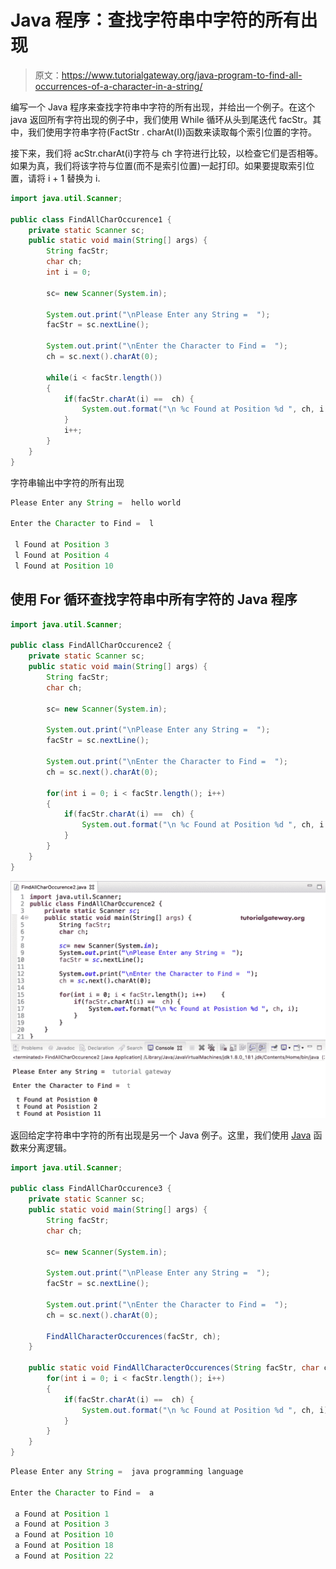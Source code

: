 # Java 程序：查找字符串中字符的所有出现

> 原文：<https://www.tutorialgateway.org/java-program-to-find-all-occurrences-of-a-character-in-a-string/>

编写一个 Java 程序来查找字符串中字符的所有出现，并给出一个例子。在这个 java 返回所有字符出现的例子中，我们使用 While 循环从头到尾迭代 facStr。其中，我们使用字符串字符(FactStr . charAt(I))函数来读取每个索引位置的字符。

接下来，我们将 acStr.charAt(i)字符与 ch 字符进行比较，以检查它们是否相等。如果为真，我们将该字符与位置(而不是索引位置)一起打印。如果要提取索引位置，请将 i + 1 替换为 i.

```java
import java.util.Scanner;

public class FindAllCharOccurence1 {
	private static Scanner sc;
	public static void main(String[] args) {
		String facStr;
		char ch;
		int i = 0;

		sc= new Scanner(System.in);

		System.out.print("\nPlease Enter any String =  ");
		facStr = sc.nextLine();

		System.out.print("\nEnter the Character to Find =  ");
		ch = sc.next().charAt(0);

		while(i < facStr.length())
		{
			if(facStr.charAt(i) ==  ch) {
				System.out.format("\n %c Found at Position %d ", ch, i + 1);
			}
			i++;
		}
	}
}
```

字符串输出中字符的所有出现

```java
Please Enter any String =  hello world

Enter the Character to Find =  l

 l Found at Position 3 
 l Found at Position 4 
 l Found at Position 10 
```

## 使用 For 循环查找字符串中所有字符的 Java 程序

```java
import java.util.Scanner;

public class FindAllCharOccurence2 {
	private static Scanner sc;
	public static void main(String[] args) {
		String facStr;
		char ch;

		sc= new Scanner(System.in);

		System.out.print("\nPlease Enter any String =  ");
		facStr = sc.nextLine();

		System.out.print("\nEnter the Character to Find =  ");
		ch = sc.next().charAt(0);

		for(int i = 0; i < facStr.length(); i++)
		{
			if(facStr.charAt(i) ==  ch) {
				System.out.format("\n %c Found at Position %d ", ch, i );
			}
		}
	}
}
```

![Java Program to Find All Occurrences of a Character in a String 2](img/2d2fa70284bb6019293c66e92d591ad4.png)

返回给定字符串中字符的所有出现是另一个 Java 例子。这里，我们使用 [Java](https://www.tutorialgateway.org/java-tutorial/) 函数来分离逻辑。

```java
import java.util.Scanner;

public class FindAllCharOccurence3 {
	private static Scanner sc;
	public static void main(String[] args) {
		String facStr;
		char ch;

		sc= new Scanner(System.in);

		System.out.print("\nPlease Enter any String =  ");
		facStr = sc.nextLine();

		System.out.print("\nEnter the Character to Find =  ");
		ch = sc.next().charAt(0);

		FindAllCharacterOccurences(facStr, ch);	
	}

	public static void FindAllCharacterOccurences(String facStr, char ch) {
		for(int i = 0; i < facStr.length(); i++)
		{
			if(facStr.charAt(i) ==  ch) {
				System.out.format("\n %c Found at Position %d ", ch, i);
			}
		}
	}
}
```

```java
Please Enter any String =  java programming language

Enter the Character to Find =  a

 a Found at Position 1 
 a Found at Position 3 
 a Found at Position 10 
 a Found at Position 18 
 a Found at Position 22 
```